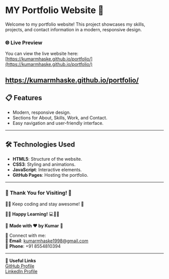 # MY Portfolio Website 🚀

Welcome to my portfolio website! This project showcases my skills, projects, and contact information in a modern, responsive design.

### 🌐 **Live Preview**
You can view the live website here: [https://kumarmhaske.github.io/portfolio/](https://kumarmhaske.github.io/portfolio/)

https://kumarmhaske.github.io/portfolio/
---

## 📋 **Features**
- Modern, responsive design.
- Sections for About, Skills, Work, and Contact.
- Easy navigation and user-friendly interface.

---

## 🛠 **Technologies Used**
- **HTML5**: Structure of the website.
- **CSS3**: Styling and animations.
- **JavaScript**: Interactive elements.
- **GitHub Pages**: Hosting the portfolio.

---
### 🎉 **Thank You for Visiting!** 🌟

🚀✨ Keep coding and stay awesome! 🌈

👨‍💻 **Happy Learning!** 💻👩‍💻

🌟 **Made with ❤️ by Kumar** 🌟

🔗 Connect with me:  
📧 **Email**: [kumarmhaske1998@gmail.com](mailto:kumarmhaske1998@gmail.com)  
📱 **Phone**: +91 8554810394  

---

🔧 **Useful Links**  
[GitHub Profile](https://github.com/KumarMhaske)  
[LinkedIn Profile](https://www.linkedin.com/in/kumarmhaske)



